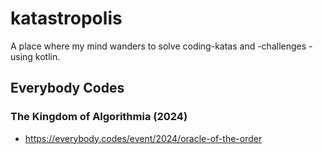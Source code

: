 # katastropolis

A place where my mind wanders to solve coding-katas and -challenges - using kotlin.


## Everybody Codes

### The Kingdom of Algorithmia (2024)

* https://everybody.codes/event/2024/oracle-of-the-order
